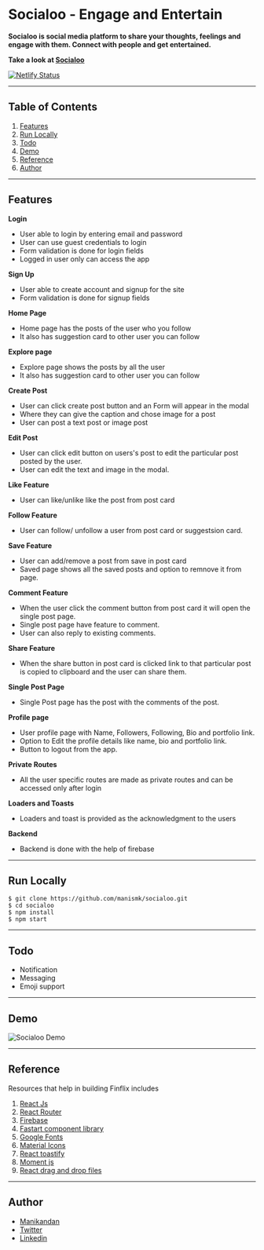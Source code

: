 # Socialoo - Engage and Entertain
**Socialoo is social media platform to share your thoughts, feelings and engage with them. Connect with people and get entertained.**

**Take a look at [Socialoo](https://socialoo.netlify.app/)**

[![Netlify Status](https://api.netlify.com/api/v1/badges/ee60eda4-ce43-49cb-aff4-b4a35b612a77/deploy-status)](https://app.netlify.com/sites/socialoo/deploys)

---

## Table of Contents
1. [Features](#Features)
2. [Run Locally](#run-locally)
3. [Todo](#todo)
4. [Demo](#demo)
5. [Reference](#reference)
6. [Author](#author)

---

## Features

**Login** 
- User able to login by entering email and password
- User can use guest credentials to login
- Form validation is done for login fields
- Logged in user only can access the app

**Sign Up**
- User able to create account and signup for the site
- Form validation is done for signup fields

**Home Page**
- Home page has the posts of the user who you follow
- It also has suggestion card to other user you can follow

**Explore page**
- Explore page shows the posts by all the user
- It also has suggestion card to other user you can follow

**Create Post**
- User can click create post button and an Form will appear in the modal
- Where they can give the caption and chose image for a post
- User can post a text post or image post

**Edit Post**
- User can click edit button on users's post to edit the particular post posted by the user.
- User can edit the text and image in the modal.

**Like Feature**
- User can like/unlike like the post from post card

**Follow Feature**
- User can follow/ unfollow a user from post card or suggestsion card.

**Save Feature**
- User can add/remove a post from save in post card
- Saved  page shows all the saved posts and option to remnove it from page.

**Comment Feature**
- When the user click the comment button from post card it will open the single post page.
- Single post page have feature to comment.
- User can also reply to existing comments.

**Share Feature**
- When the share button in post card is clicked link to that particular post is copied to clipboard and the user can share them.

**Single Post Page**
- Single Post page has the post with the comments of the post.

**Profile page**
- User profile page with Name, Followers, Following, Bio and portfolio link.
- Option to Edit the profile details like name, bio and portfolio link.
- Button to logout from the app.

**Private Routes**
- All the user specific routes are made as private routes and can be accessed only after login

**Loaders and Toasts**
- Loaders and toast is provided as the acknowledgment to the users

**Backend**
- Backend is done with the help of firebase

---

## Run Locally

```git
$ git clone https://github.com/manismk/socialoo.git
$ cd socialoo
$ npm install
$ npm start  
```

---

## Todo

- Notification
- Messaging
- Emoji support

---

## Demo

![Socialoo Demo](socialoo.gif)

---

## Reference

Resources that help in building Finflix includes

1. [React Js](https://reactjs.org/)
2. [React Router](https://reactrouter.com/)
3. [Firebase](https://firebase.google.com/)
4. [Fastart component library](https://fastart.netlify.app/)
5. [Google Fonts](https://fonts.google.com/)
6. [Material Icons](https://mui.com/components/material-icons/)
8. [React toastify](https://fkhadra.github.io/react-toastify/introduction)
9. [Moment js](https://momentjs.com/)
11. [React drag and drop files](https://github.com/KarimMokhtar/react-drag-drop-files)

---

## Author

- [Manikandan](https://manikandan.netlify.app/)
- [Twitter](https://twitter.com/_manismk)
- [Linkedin](https://www.linkedin.com/in/manismk/)

